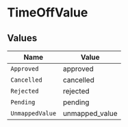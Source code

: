 # TimeOffValue


## Values

| Name            | Value           |
| --------------- | --------------- |
| `Approved`      | approved        |
| `Cancelled`     | cancelled       |
| `Rejected`      | rejected        |
| `Pending`       | pending         |
| `UnmappedValue` | unmapped_value  |